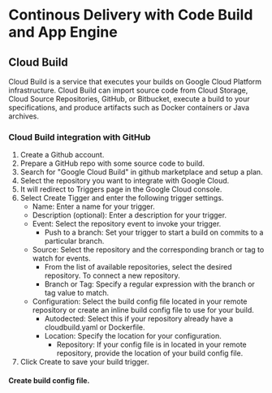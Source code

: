# Continous Delivery with Code Build and App Engine
## Cloud Build
Cloud Build is a service that executes your builds on Google Cloud Platform infrastructure. Cloud Build can import source code from Cloud Storage, Cloud Source Repositories, GitHub, or Bitbucket, execute a build to your specifications, and produce artifacts such as Docker containers or Java archives.

### Cloud Build integration with GitHub
1. Create a Github account.
2. Prepare a GitHub repo with some source code to build.
3. Search for "Google Cloud Build" in github marketplace and setup a plan.
4. Select the repository you want to integrate with Google Cloud.
5. It will redirect to Triggers page in the Google Cloud console.
6. Select Create Tigger and enter the following trigger settings.
    * Name: Enter a name for your trigger.
    * Description (optional): Enter a description for your trigger.
    * Event: Select the repository event to invoke your trigger.
        * Push to a branch: Set your trigger to start a build on commits to a particular branch.
    * Source: Select the repository and the corresponding branch or tag to watch for events.
        * From the list of available repositories, select the desired repository. To connect a new repository.
        * Branch or Tag: Specify a regular expression with the branch or tag value to match.
    * Configuration: Select the build config file located in your remote repository or create an inline build config file to use for your build.
        * Autodected: Select this if your repository already have a cloudbuild.yaml or Dockerfile.
        * Location: Specify the location for your configuration.
            * Repository: If your config file is in located in your remote repository, provide the location of your build config file.  
7. Click Create to save your build trigger.

#### Create build config file.